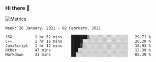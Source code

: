 ### Hi there 👋

![Metrics](https://github.com/radoapx/radoapx/blob/main/github-metrics.svg)

<!--START_SECTION:waka-->
```text
Week: 26 January, 2021 - 02 February, 2021

JSX          1 hr 52 mins    ███████▒░░░░░░░░░░░░░░░░░   29.71 % 
C++          1 hr 16 mins    █████░░░░░░░░░░░░░░░░░░░░   20.20 % 
JavaScript   1 hr 12 mins    ████▓░░░░░░░░░░░░░░░░░░░░   18.93 % 
Other        47 mins         ███░░░░░░░░░░░░░░░░░░░░░░   12.39 % 
Markdown     31 mins         ██░░░░░░░░░░░░░░░░░░░░░░░   08.39 % 
```
<!--END_SECTION:waka-->

<!--
**radoapx/radoapx** is a ✨ _special_ ✨ repository because its `README.md` (this file) appears on your GitHub profile.

Here are some ideas to get you started:

- 🔭 I’m currently working on ...
- 🌱 I’m currently learning ...
- 👯 I’m looking to collaborate on ...
- 🤔 I’m looking for help with ...
- 💬 Ask me about ...
- 📫 How to reach me: ...
- 😄 Pronouns: ...
- ⚡ Fun fact: ...
-->
